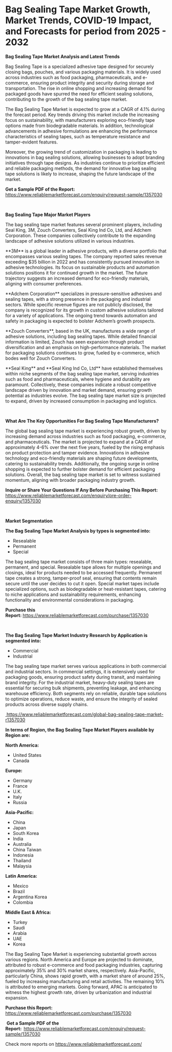 <p><h1>Bag Sealing Tape Market Growth, Market Trends, COVID-19 Impact, and Forecasts for period from 2025 - 2032</h1></p><p><strong>Bag Sealing Tape Market Analysis and Latest Trends</strong></p>
<p><p>Bag Sealing Tape is a specialized adhesive tape designed for securely closing bags, pouches, and various packaging materials. It is widely used across industries such as food packaging, pharmaceuticals, and e-commerce, ensuring product integrity and security during storage and transportation. The rise in online shopping and increasing demand for packaged goods have spurred the need for efficient sealing solutions, contributing to the growth of the bag sealing tape market.</p><p>The Bag Sealing Tape Market is expected to grow at a CAGR of 4.1% during the forecast period. Key trends driving this market include the increasing focus on sustainability, with manufacturers exploring eco-friendly tape options made from biodegradable materials. In addition, technological advancements in adhesive formulations are enhancing the performance characteristics of sealing tapes, such as temperature resistance and tamper-evident features.</p><p>Moreover, the growing trend of customization in packaging is leading to innovations in bag sealing solutions, allowing businesses to adopt branding initiatives through tape designs. As industries continue to prioritize efficient and reliable packaging methods, the demand for innovative bag sealing tape solutions is likely to increase, shaping the future landscape of the market.</p></p>
<p><strong>Get a Sample PDF of the Report:&nbsp;</strong> <a href="https://www.reliablemarketforecast.com/enquiry/request-sample/1357030?utm_campaign=2397&utm_medium=2&utm_source=Github&utm_content=ia&utm_term=31032025&utm_id=bag-sealing-tape">https://www.reliablemarketforecast.com/enquiry/request-sample/1357030</a></p>
<p>&nbsp;</p>
<p><strong>Bag Sealing Tape Major Market Players</strong></p>
<p><p>The bag sealing tape market features several prominent players, including Seal King, 3M, Zouch Converters, Seal King Ind Co, Ltd, and Adchem Corporation. These companies collectively contribute to the expanding landscape of adhesive solutions utilized in various industries.</p><p>**3M** is a global leader in adhesive products, with a diverse portfolio that encompasses various sealing tapes. The company reported sales revenue exceeding $35 billion in 2022 and has consistently pursued innovation in adhesive technologies. Its focus on sustainable products and automation solutions positions it for continued growth in the market. The future trajectory suggests an increased demand for eco-friendly materials, aligning with consumer preferences.</p><p>**Adchem Corporation** specializes in pressure-sensitive adhesives and sealing tapes, with a strong presence in the packaging and industrial sectors. While specific revenue figures are not publicly disclosed, the company is recognized for its growth in custom adhesive solutions tailored for a variety of applications. The ongoing trend towards automation and safety in packaging is expected to bolster Adchem’s growth prospects.</p><p>**Zouch Converters**, based in the UK, manufactures a wide range of adhesive solutions, including bag sealing tapes. While detailed financial information is limited, Zouch has seen expansion through product diversification and an emphasis on high-performance materials. The market for packaging solutions continues to grow, fueled by e-commerce, which bodes well for Zouch Converters.</p><p>**Seal King** and **Seal King Ind Co, Ltd** have established themselves within niche segments of the bag sealing tape market, serving industries such as food and pharmaceuticals, where hygiene and durability are paramount. Collectively, these companies indicate a robust competitive landscape driven by innovation and market demand, ensuring growth potential as industries evolve. The bag sealing tape market size is projected to expand, driven by increased consumption in packaging and logistics.</p></p>
<p>&nbsp;</p>
<p><strong>What Are The Key Opportunities For Bag Sealing Tape Manufacturers?</strong></p>
<p><p>The global bag sealing tape market is experiencing robust growth, driven by increasing demand across industries such as food packaging, e-commerce, and pharmaceuticals. The market is projected to expand at a CAGR of approximately 4-6% over the next five years, fueled by the rising emphasis on product protection and tamper evidence. Innovations in adhesive technology and eco-friendly materials are shaping future developments, catering to sustainability trends. Additionally, the ongoing surge in online shopping is expected to further bolster demand for efficient packaging solutions. Overall, the bag sealing tape market is set to witness sustained momentum, aligning with broader packaging industry growth.</p></p>
<p><strong>Inquire or Share Your Questions If Any Before Purchasing This Report:</strong> <a href="https://www.reliablemarketforecast.com/enquiry/pre-order-enquiry/1357030?utm_campaign=2397&utm_medium=2&utm_source=Github&utm_content=ia&utm_term=31032025&utm_id=bag-sealing-tape">https://www.reliablemarketforecast.com/enquiry/pre-order-enquiry/1357030</a></p>
<p>&nbsp;</p>
<p><strong>Market Segmentation</strong></p>
<p><strong>The Bag Sealing Tape Market Analysis by types is segmented into:</strong></p>
<p><ul><li>Resealable</li><li>Permanent</li><li>Special</li></ul></p>
<p><p>The bag sealing tape market consists of three main types: resealable, permanent, and special. Resealable tape allows for multiple openings and closings, ideal for products needed to be accessed frequently. Permanent tape creates a strong, tamper-proof seal, ensuring that contents remain secure until the user decides to cut it open. Special market tapes include specialized options, such as biodegradable or heat-resistant tapes, catering to niche applications and sustainability requirements, enhancing functionality and environmental considerations in packaging.</p></p>
<p><strong>Purchase this Report:&nbsp;</strong><a href="https://www.reliablemarketforecast.com/purchase/1357030?utm_campaign=2397&utm_medium=2&utm_source=Github&utm_content=ia&utm_term=31032025&utm_id=bag-sealing-tape">https://www.reliablemarketforecast.com/purchase/1357030</a></p>
<p>&nbsp;</p>
<p><strong>The Bag Sealing Tape Market Industry Research by Application is segmented into:</strong></p>
<p><ul><li>Commercial</li><li>Industrial</li></ul></p>
<p><p>The bag sealing tape market serves various applications in both commercial and industrial sectors. In commercial settings, it is extensively used for packaging goods, ensuring product safety during transit, and maintaining brand integrity. For the industrial market, heavy-duty sealing tapes are essential for securing bulk shipments, preventing leakage, and enhancing warehouse efficiency. Both segments rely on reliable, durable tape solutions to optimize operations, reduce waste, and ensure the integrity of sealed products across diverse supply chains.</p></p>
<p><a href="https://www.reliablemarketforecast.com/global-bag-sealing-tape-market-r1357030?utm_campaign=2397&utm_medium=2&utm_source=Github&utm_content=ia&utm_term=31032025&utm_id=bag-sealing-tape">&nbsp;https://www.reliablemarketforecast.com/global-bag-sealing-tape-market-r1357030</a></p>
<p><strong>In terms of Region, the Bag Sealing Tape Market Players available by Region are:</strong></p>
<p>
    <p> <strong> North America: </strong>
        <ul>
            <li>United States</li>
            <li>Canada</li>
        </ul>
        </p> 
    <p> <strong> Europe: </strong>
        <ul>
            <li>Germany</li>
            <li>France</li>
            <li>U.K.</li>
            <li>Italy</li>
            <li>Russia</li>
        </ul>
        </p> 
    <p> <strong> Asia-Pacific: </strong>
        <ul>
            <li>China</li>
            <li>Japan</li>
            <li>South Korea</li>
            <li>India</li>
            <li>Australia</li>
            <li>China Taiwan</li>
            <li>Indonesia</li>
            <li>Thailand</li>
            <li>Malaysia</li>
        </ul>
        </p> 
    <p> <strong> Latin America: </strong>
        <ul>
            <li>Mexico</li>
            <li>Brazil</li>
            <li>Argentina Korea</li>
            <li>Colombia</li>
        </ul>
        </p> 
    <p> <strong> Middle East & Africa: </strong>
        <ul>
            <li>Turkey</li>
            <li>Saudi</li>
            <li>Arabia</li>
            <li>UAE</li>
            <li>Korea</li>
        </ul>
    </p>
    </p>
<p><p>The Bag Sealing Tape Market is experiencing substantial growth across various regions. North America and Europe are projected to dominate, attributed to robust e-commerce and food packaging industries, capturing approximately 35% and 30% market shares, respectively. Asia-Pacific, particularly China, shows rapid growth, with a market share of around 25%, fueled by increasing manufacturing and retail activities. The remaining 10% is attributed to emerging markets. Going forward, APAC is anticipated to witness the highest growth rate, driven by urbanization and industrial expansion.</p></p>
<p><strong>Purchase this Report: </strong><a href="https://www.reliablemarketforecast.com/purchase/1357030?utm_campaign=2397&utm_medium=2&utm_source=Github&utm_content=ia&utm_term=31032025&utm_id=bag-sealing-tape">https://www.reliablemarketforecast.com/purchase/1357030</a></p>
<p>&nbsp;<strong>Get a Sample PDF of the Report:&nbsp;&nbsp;</strong><a href="https://www.reliablemarketforecast.com/enquiry/request-sample/1357030?utm_campaign=2397&utm_medium=2&utm_source=Github&utm_content=ia&utm_term=31032025&utm_id=bag-sealing-tape">https://www.reliablemarketforecast.com/enquiry/request-sample/1357030</a></p>
<p><strong></strong></p>
<p>Check more reports on <a href="https://www.reliablemarketforecast.com/?utm_campaign=2397&utm_medium=2&utm_source=Github&utm_content=ia&utm_term=31032025&utm_id=bag-sealing-tape">https://www.reliablemarketforecast.com/</a></p>